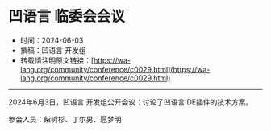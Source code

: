 # 凹语言 临委会会议

- 时间：2024-06-03
- 撰稿：凹语言 开发组
- 转载请注明原文链接：[https://wa-lang.org/community/conference/c0029.html](https://wa-lang.org/community/conference/c0029.html)

---

2024年6月3日，凹语言 开发组公开会议：讨论了凹语言IDE插件的技术方案。

参会人员：柴树杉、丁尔男、扈梦明
